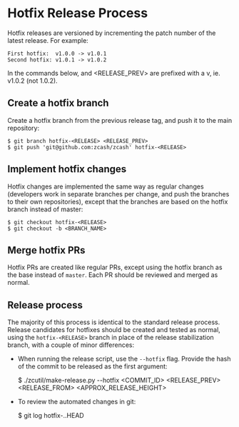 Hotfix Release Process
======================

Hotfix releases are versioned by incrementing the patch number of the latest
release. For example:

    First hotfix:  v1.0.0 -> v1.0.1
    Second hotfix: v1.0.1 -> v1.0.2

In the commands below, <RELEASE> and <RELEASE_PREV> are prefixed with a v, ie.
v1.0.2 (not 1.0.2).

## Create a hotfix branch

Create a hotfix branch from the previous release tag, and push it to the main
repository:

    $ git branch hotfix-<RELEASE> <RELEASE_PREV>
    $ git push 'git@github.com:zcash/zcash' hotfix-<RELEASE>

## Implement hotfix changes

Hotfix changes are implemented the same way as regular changes (developers work
in separate branches per change, and push the branches to their own repositories),
except that the branches are based on the hotfix branch instead of master:

    $ git checkout hotfix-<RELEASE>
    $ git checkout -b <BRANCH_NAME>

## Merge hotfix PRs

Hotfix PRs are created like regular PRs, except using the hotfix branch as the
base instead of `master`. Each PR should be reviewed and merged as normal.

## Release process

The majority of this process is identical to the standard release process.
Release candidates for hotfixes should be created and tested as normal, using
the `hotfix-<RELEASE>` branch in place of the release stabilization branch,
with a couple of minor differences:

- When running the release script, use the `--hotfix` flag. Provide the hash of 
  the commit to be released as the first argument:

    $ ./zcutil/make-release.py --hotfix <COMMIT_ID> <RELEASE> <RELEASE_PREV> <RELEASE_FROM> <APPROX_RELEASE_HEIGHT>

- To review the automated changes in git:

    $ git log hotfix-<RELEASE>..HEAD
